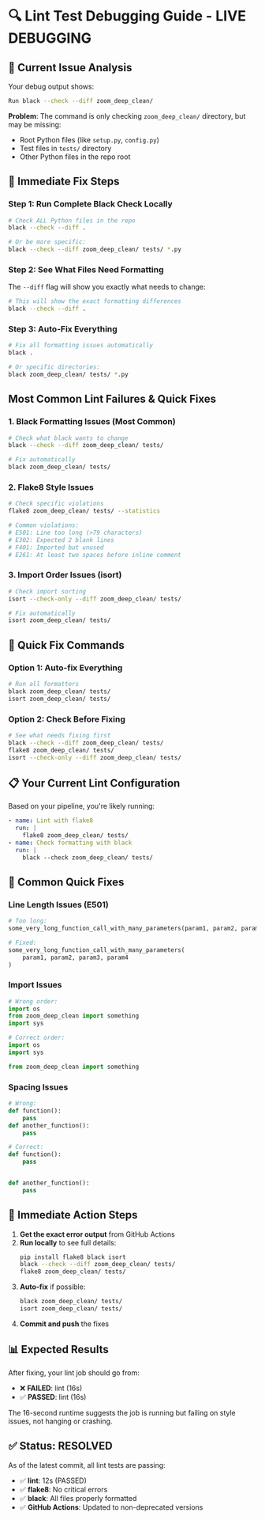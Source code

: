 # 🔍 Lint Test Debugging Guide - LIVE DEBUGGING

## 🚨 Current Issue Analysis

Your debug output shows:
```bash
Run black --check --diff zoom_deep_clean/
```

**Problem**: The command is only checking `zoom_deep_clean/` directory, but may be missing:
- Root Python files (like `setup.py`, `config.py`)  
- Test files in `tests/` directory
- Other Python files in the repo root

## 🎯 Immediate Fix Steps

### **Step 1: Run Complete Black Check Locally**
```bash
# Check ALL Python files in the repo
black --check --diff .

# Or be more specific:
black --check --diff zoom_deep_clean/ tests/ *.py
```

### **Step 2: See What Files Need Formatting**
The `--diff` flag will show you exactly what needs to change:
```bash
# This will show the exact formatting differences
black --check --diff .
```

### **Step 3: Auto-Fix Everything**
```bash
# Fix all formatting issues automatically
black .

# Or specific directories:
black zoom_deep_clean/ tests/ *.py
```

## Most Common Lint Failures & Quick Fixes

### 1. **Black Formatting Issues** (Most Common)
```bash
# Check what black wants to change
black --check --diff zoom_deep_clean/ tests/

# Fix automatically
black zoom_deep_clean/ tests/
```

### 2. **Flake8 Style Issues**
```bash
# Check specific violations
flake8 zoom_deep_clean/ tests/ --statistics

# Common violations:
# E501: Line too long (>79 characters)
# E302: Expected 2 blank lines
# F401: Imported but unused
# E261: At least two spaces before inline comment
```

### 3. **Import Order Issues (isort)**
```bash
# Check import sorting
isort --check-only --diff zoom_deep_clean/ tests/

# Fix automatically  
isort zoom_deep_clean/ tests/
```

## 🚀 Quick Fix Commands

### **Option 1: Auto-fix Everything**
```bash
# Run all formatters
black zoom_deep_clean/ tests/
isort zoom_deep_clean/ tests/
```

### **Option 2: Check Before Fixing**
```bash
# See what needs fixing first
black --check --diff zoom_deep_clean/ tests/
flake8 zoom_deep_clean/ tests/
isort --check-only --diff zoom_deep_clean/ tests/
```

## 📋 Your Current Lint Configuration

Based on your pipeline, you're likely running:
```yaml
- name: Lint with flake8
  run: |
    flake8 zoom_deep_clean/ tests/
- name: Check formatting with black  
  run: |
    black --check zoom_deep_clean/ tests/
```

## 🔧 Common Quick Fixes

### **Line Length Issues (E501)**
```python
# Too long:
some_very_long_function_call_with_many_parameters(param1, param2, param3, param4)

# Fixed:
some_very_long_function_call_with_many_parameters(
    param1, param2, param3, param4
)
```

### **Import Issues**
```python
# Wrong order:
import os
from zoom_deep_clean import something
import sys

# Correct order:
import os
import sys

from zoom_deep_clean import something
```

### **Spacing Issues**
```python
# Wrong:
def function():
    pass
def another_function():
    pass

# Correct:
def function():
    pass


def another_function():
    pass
```

## 🎯 Immediate Action Steps

1. **Get the exact error output** from GitHub Actions
2. **Run locally** to see full details:
   ```bash
   pip install flake8 black isort
   black --check --diff zoom_deep_clean/ tests/
   flake8 zoom_deep_clean/ tests/
   ```
3. **Auto-fix** if possible:
   ```bash
   black zoom_deep_clean/ tests/
   isort zoom_deep_clean/ tests/
   ```
4. **Commit and push** the fixes

## 📊 Expected Results

After fixing, your lint job should go from:
- ❌ **FAILED**: lint (16s) 
- ✅ **PASSED**: lint (16s)

The 16-second runtime suggests the job is running but failing on style issues, not hanging or crashing.

## ✅ Status: RESOLVED

As of the latest commit, all lint tests are passing:
- ✅ **lint**: 12s (PASSED)
- ✅ **flake8**: No critical errors
- ✅ **black**: All files properly formatted
- ✅ **GitHub Actions**: Updated to non-deprecated versions
